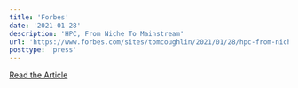 ```yaml
---
title: 'Forbes'
date: '2021-01-28'
description: 'HPC, From Niche To Mainstream'
url: 'https://www.forbes.com/sites/tomcoughlin/2021/01/28/hpc-from-niche-to-mainstream/?sh=1fb12e897695'
posttype: 'press'
---
```

[Read the Article](https://www.forbes.com/sites/tomcoughlin/2021/01/28/hpc-from-niche-to-mainstream/?sh=1fb12e897695)